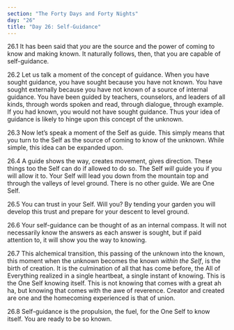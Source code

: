 ```yaml
---
section: "The Forty Days and Forty Nights"
day: "26"
title: "Day 26: Self-Guidance"
---
```


26.1 It has been said that *you* are the source and the power of coming to
know and making known. It naturally follows, then, that you are capable
of self-guidance. 

26.2 Let us talk a moment of the concept of guidance.  When you have
sought guidance, you have sought because you have not known. You have
sought externally because you have not known of a source of internal
guidance. You have been guided by teachers, counselors, and leaders of
all kinds, through words spoken and read, through dialogue, through
example. If you had known, you would not have sought guidance.  Thus
your idea of guidance is likely to hinge upon this concept of the
unknown. 

26.3 Now let’s speak a moment of the Self as guide. This simply means
that you turn to the Self as the source of coming to know of the
unknown. While simple, this idea can be expanded upon. 

26.4 A guide shows the way, creates movement, gives direction. These
things too the Self can do if allowed to do so. The Self *will* guide you
if you will allow it to. Your Self will lead you down from the mountain
top and through the valleys of level ground. There is no other guide. We
are One Self.

26.5 You can trust in your Self. Will you? By tending your garden you
will develop this trust and prepare for your descent to level ground.

26.6 Your self-guidance can be thought of as an internal compass. It
will not necessarily know the answers as each answer is sought, but if
paid attention to, it will show you the way to knowing. 

26.7 This alchemical transition, this passing of the unknown into the
known, this moment when the unknown becomes the known *within the Self*,
is the birth of creation.  It is the culmination of all that has come
before, the All of Everything realized in a single heartbeat, a single
instant of knowing. This is the One Self knowing itself. This is not
knowing that comes with a great ah ha, but knowing that comes with the
awe of reverence. Creator and created are one and the homecoming
experienced is that of union.

26.8 Self-guidance is the propulsion, the fuel, for the One Self to know
itself. You are ready to be so known.

